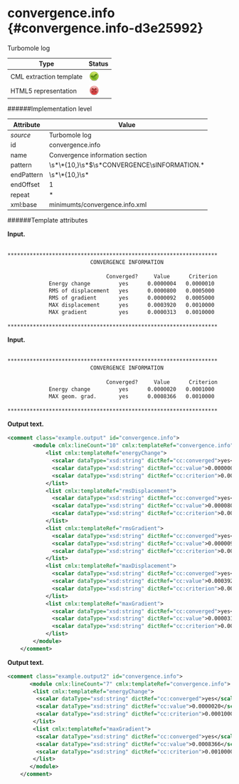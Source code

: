 # convergence.info {#convergence.info-d3e25992}

Turbomole log

| Type                                                                                                                                                                                                  | Status                                                                                                                                                                                                |
|----|----|
| CML extraction template                                                                                                                                                                               | ![](/imgs/Total.png)                                                                                                                                                                                  |
| HTML5 representation                                                                                                                                                                                  | ![](/imgs/None.png)                                                                                                                                                                                   |

######Implementation level

| Attribute                                                                                                                                                                                             | Value                                                                                                                                                                                                 |
|----|----|
| *source*                                                                                                                                                                                              | Turbomole log                                                                                                                                                                                         |
| id                                                                                                                                                                                                    | convergence.info                                                                                                                                                                                      |
| name                                                                                                                                                                                                  | Convergence information section                                                                                                                                                                       |
| pattern                                                                                                                                                                                               | \\s\*\\\*{10,}\\s\*\$\\s\*CONVERGENCE\\sINFORMATION.\*                                                                                                                                                |
| endPattern                                                                                                                                                                                            | \\s\*\\\*{10,}\\s\*                                                                                                                                                                                   |
| endOffset                                                                                                                                                                                             | 1                                                                                                                                                                                                     |
| repeat                                                                                                                                                                                                | \*                                                                                                                                                                                                    |
| xml:base                                                                                                                                                                                              | minimumts/convergence.info.xml                                                                                                                                                                        |

######Template attributes

**Input.**

          ****************************************************************** 
                              CONVERGENCE INFORMATION

                                   Converged?     Value      Criterion
                 Energy change         yes      0.0000004   0.0000010
                 RMS of displacement   yes      0.0000800   0.0005000
                 RMS of gradient       yes      0.0000092   0.0005000
                 MAX displacement      yes      0.0003920   0.0010000
                 MAX gradient          yes      0.0000313   0.0010000
          ******************************************************************                             
        

**Input.**

          ****************************************************************** 
                              CONVERGENCE INFORMATION

                                   Converged?     Value      Criterion
                 Energy change         yes      0.0000020   0.0001000
                 MAX geom. grad.       yes      0.0008366   0.0010000
          ******************************************************************                            
        

**Output text.**

```xml
<comment class="example.output" id="convergence.info">
        <module cmlx:lineCount="10" cmlx:templateRef="convergence.info">
            <list cmlx:templateRef="energyChange">
              <scalar dataType="xsd:string" dictRef="cc:converged">yes</scalar>
              <scalar dataType="xsd:string" dictRef="cc:value">0.0000004</scalar>
              <scalar dataType="xsd:string" dictRef="cc:criterion">0.0000010</scalar>
            </list>
            <list cmlx:templateRef="rmsDisplacement">
              <scalar dataType="xsd:string" dictRef="cc:converged">yes</scalar>
              <scalar dataType="xsd:string" dictRef="cc:value">0.0000800</scalar>
              <scalar dataType="xsd:string" dictRef="cc:criterion">0.0005000</scalar>
            </list>
            <list cmlx:templateRef="rmsGradient">
              <scalar dataType="xsd:string" dictRef="cc:converged">yes</scalar>
              <scalar dataType="xsd:string" dictRef="cc:value">0.0000092</scalar>
              <scalar dataType="xsd:string" dictRef="cc:criterion">0.0005000</scalar>
            </list>
            <list cmlx:templateRef="maxDisplacement">
              <scalar dataType="xsd:string" dictRef="cc:converged">yes</scalar>
              <scalar dataType="xsd:string" dictRef="cc:value">0.0003920</scalar>
              <scalar dataType="xsd:string" dictRef="cc:criterion">0.0010000</scalar>
            </list>
            <list cmlx:templateRef="maxGradient">
              <scalar dataType="xsd:string" dictRef="cc:converged">yes</scalar>
              <scalar dataType="xsd:string" dictRef="cc:value">0.0000313</scalar>
              <scalar dataType="xsd:string" dictRef="cc:criterion">0.0010000</scalar>
            </list>
        </module>
    </comment>
```

**Output text.**

```xml
<comment class="example.output2" id="convergence.info">
       <module cmlx:lineCount="7" cmlx:templateRef="convergence.info">
        <list cmlx:templateRef="energyChange">
         <scalar dataType="xsd:string" dictRef="cc:converged">yes</scalar>
         <scalar dataType="xsd:string" dictRef="cc:value">0.0000020</scalar>
         <scalar dataType="xsd:string" dictRef="cc:criterion">0.0001000</scalar>
        </list>
        <list cmlx:templateRef="maxGradient">
         <scalar dataType="xsd:string" dictRef="cc:converged">yes</scalar>
         <scalar dataType="xsd:string" dictRef="cc:value">0.0008366</scalar>
         <scalar dataType="xsd:string" dictRef="cc:criterion">0.0010000</scalar>
        </list>
       </module>  
    </comment>
```
